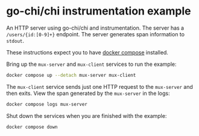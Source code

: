 # go-chi/chi instrumentation example

An HTTP server using go-chi/chi and instrumentation. The server has a `/users/{id:[0-9]+}` endpoint. The server generates span information to `stdout`.

These instructions expect you to have [docker compose](https://docs.docker.com/compose/) installed.

Bring up the `mux-server` and `mux-client` services to run the
example:

```sh
docker compose up --detach mux-server mux-client
```

The `mux-client` service sends just one HTTP request to the `mux-server`
and then exits. View the span generated by the `mux-server` in the logs:

```sh
docker compose logs mux-server
```

Shut down the services when you are finished with the example:

```sh
docker compose down
```
